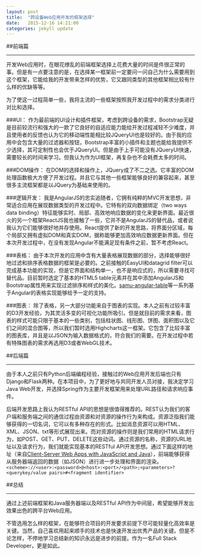 ```yaml
---
layout: post
title:  "跨设备Web应用开发的框架选择"
date:   2015-12-16 14:21:00
categories: jekyll update
---
```

##前端篇
***
开发Web应用时，在眼花缭乱的前端框架选择上花费大量的时间是件很正常的事。但是有一点要注意的是，在选择某一框架前一定要问一问自己为什么需要用到这个框架，它能给我的开发带来怎样的优势，它又跟同类型的其他框架相比较有什么样的优缺等等。

为了使这一过程简单一些，我将主流的一些框架按照我开发过程中的需求分类进行对比和选择。

###UI：
作为最前端的UI设计和插件框架，考虑到跨设备的需求，Bootstrap无疑是目前较流行和强大的一款了它良好的自适应能力能给开发过程减轻不少难度，并且使用者的反馈也认为它的移动端性能相比较JQueryUI也是较好的。由于我的应用中会包含大量的过滤器和按钮，Bootstrap丰富的小插件和主题也能给我提供不少选择，其可定制性也会优于JQueryUI。但是由于上手可能没有JQueryUI快速，需要较长的时间来学习。但我认为作为UI框架，再复杂也不会耗费太多的时间。

###DOM操作：
在DOM的选择和操作上，JQuery成了不二之选。它丰富的DOM处理函数极大方便了开发过程。并且它与其他一些框架能够良好的兼容起来，甚至很多主流框架都是以JQuery为基础来使用的。

###逻辑开发：
我是AngularJS的忠实追随者，它拥有纯粹的MVC开发思想，非常适合应用在展现数据类型的开发过程中。它特有的双向数据绑定（two ways data binding）特征能够实时、局部、高效地响应数据的变化来更新界面。最近很火的另一个框架ReactJS我也接触了一些，它并不是AngularJS的替代品，或者说我认为它们能够很好地并存使用。React提供了新的开发思路，将界面分区域，每个局部又拥有虚拟DOM和真实DOM，据称能够更加高效响应数据更新界面。但在本次开发过程中，在没有发现Angular不能满足现有条件之前，暂不考虑React。

###表格：
由于本次开发的应用中含有大量表格展现数据的部分，选择能够很好地过滤和排序表格数据的框架是必要的。之前接触的EasyUI和datagrid filter可以完成基本功能的实现，但是它界面和结构单一，也不是响应式的，所以需要寻找可替代品。目前暂时选定了基本的HTML5 table元素并在其中添加AngularJS和Bootstrap属性用来实现过滤排序和样式的美化。[samu-angular-table][samu]等一系列基于Angular的表格实现能够给予一定的支持。

###图表：
除了表格，另一大部分功能来自于图表的实现。本人之前有过较丰富的D3开发经验，为其灵活多变的可视化功能所吸引。但是就目前的需求来看，图表的样式可能只限于基本的一些类别，包括柱状图、线形图、饼图、面积图以及它们之间的混合图等，所以我们暂时选用Highcharts这一框架。它包含了比较丰富的图表库，并且是以JSON为输入数据格式的，符合我们的需要。在开发过程中若有特殊图表的需求再选用D3或者WebGL技术。


##后端篇
***
由于本人之前只有Python后端编程经验，接触过的Web应用开发后端也只有Django和Flask两种。在本项目中，为了更好地与共同开发人员对接，我决定学习Java Web开发，并选择Spring作为主要开发框架用来处理URL路径和请求响应事件。

后端开发思路上我认为RESTful API的思想是很值得推荐的。REST认为我们的客户端和服务端之间的通信过程由资源和对资源的操作行为来构成。资源泛指我们能够获得的一切名词，它可以有多种存在的形式。比如消息资源可以用HTML、XML、JSON、txt等形式展现出来。而对资源的操作则是我们常用的HTML请求行为，如POST、GET、PUT、DELETE这些动词。通过资源的名称，资源的URL地址以及请求行为，我们就能实现基本的RESTful API开发思想。通过下面这样的地址（来自[Client-Server Web Apps with JavaScript and Java][book1]），前端能够获得从服务器端返回的数据（如JSON）进行进一步处理和界面的渲染。
`<scheme>://<user>:<password>@<host>:<port>/<path>;<parameters>?<querykey/value pairs>#<fragment identifier>`

##总结
***
通过上述前端框架和Java服务器端以及RESTful API作为中间层，希望能够开发出效果出色的跨平台Web应用。

不管选用怎么样的框架，在能够符合项目的开发要求前提下尽可能轻量化高效率是关键。当然，自己喜欢用起来顺手的技术也是快速开发出优秀产品的关键。但是不论怎样，不停地学习总结新的知识永远是进步的前提。作为一名Full Stack Developer，更是如此。


[samu]: http://samu.github.io/angular-table/examples/examples.html
[book1]: http://www.amazon.com/Client-Server-Web-Apps-JavaScript-Java/dp/1449369332